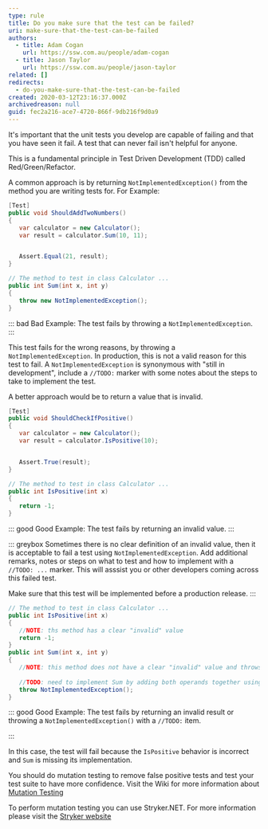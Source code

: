 ```yaml
---
type: rule
title: Do you make sure that the test can be failed?
uri: make-sure-that-the-test-can-be-failed
authors:
  - title: Adam Cogan
    url: https://ssw.com.au/people/adam-cogan
  - title: Jason Taylor
    url: https://ssw.com.au/people/jason-taylor
related: []
redirects:
  - do-you-make-sure-that-the-test-can-be-failed
created: 2020-03-12T23:16:37.000Z
archivedreason: null
guid: fec2a216-ace7-4720-866f-9db216f9d0a9
---
```

It's important that the unit tests you develop are capable of failing and that you have seen it fail. A test that can never fail isn't helpful for anyone.

This is a fundamental principle in Test Driven Development (TDD) called Red/Green/Refactor.

<!--endintro-->

A common approach is by returning `NotImplementedException()` from the method you are writing tests for. For Example:

```cs
[Test]
public void ShouldAddTwoNumbers()
{
   var calculator = new Calculator();
   var result = calculator.Sum(10, 11);


   Assert.Equal(21, result);
}

// The method to test in class Calculator ...
public int Sum(int x, int y)
{
   throw new NotImplementedException();
}
```

::: bad
Bad Example: The test fails by throwing a `NotImplementedException`.
:::

This test fails for the wrong reasons, by throwing a `NotImplementedException`. In production, this is not a valid reason for this test to fail.
A `NotImplementedException` is synonymous with "still in development", include a `//TODO:` marker with some notes about the steps to take to implement the test.

A better approach would be to return a value that is invalid.

```cs
[Test]
public void ShouldCheckIfPositive()
{
   var calculator = new Calculator();
   var result = calculator.IsPositive(10);


   Assert.True(result);
}

// The method to test in class Calculator ...
public int IsPositive(int x)
{
   return -1;
}
```

::: good
Good Example: The test fails by returning an invalid value.
:::

::: greybox
Sometimes there is no clear definition of an invalid value, then it is acceptable to fail a test using `NotImplementedException`. Add additional remarks, notes or steps on what to test and how to implement with a `//TODO: ...` marker. This will asssist you or other developers coming across this failed test. 

Make sure that this test will be implemented before a production release.
:::

```cs
// The method to test in class Calculator ...
public int IsPositive(int x)
{
   //NOTE: ths method has a clear "invalid" value
   return -1;
}
public int Sum(int x, int y)
{
   //NOTE: this method does not have a clear "invalid" value and throws a NotImplementedException and includes a TODO marker
   
   //TODO: need to implement Sum by adding both operands together using return x + y;
   throw NotImplementedException();
}
```

::: good
Good Example: The test fails by returning an invalid result or throwing a `NotImplementedException()` with a `//TODO:` item.

:::

In this case, the test will fail because the `IsPositive` behavior is incorrect and `Sum` is missing its implementation.

You should do mutation testing to remove false positive tests and test your test suite to have more confidence.
Visit the Wiki for more information about [Mutation Testing](https://en.wikipedia.org/wiki/Mutation_testing)

To perform mutation testing you can use Stryker.NET.  For more information please visit the [Stryker website](https://stryker-mutator.io/docs/stryker-net/introduction/)
